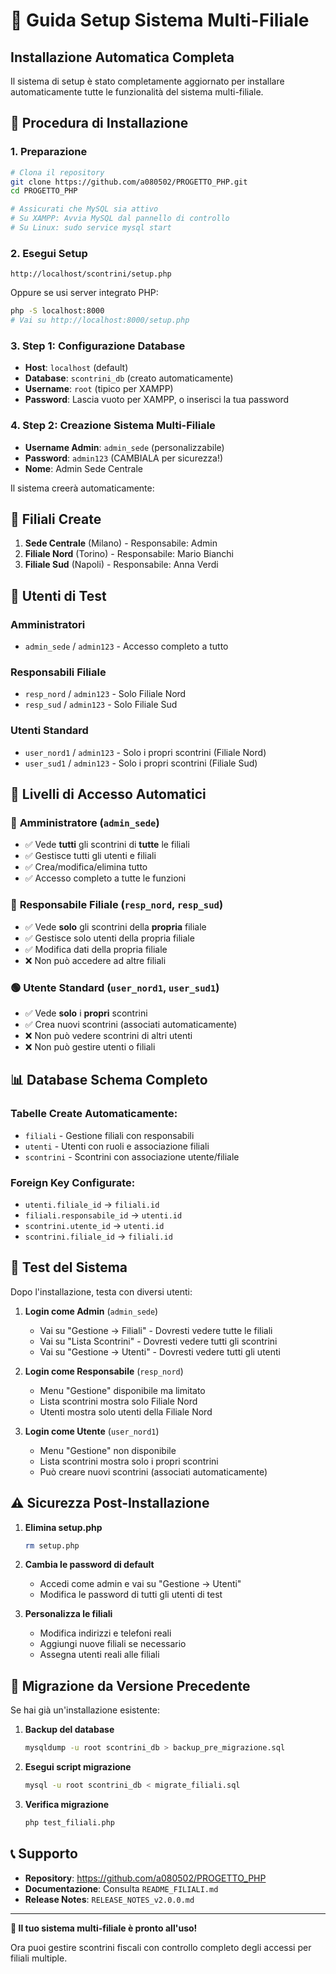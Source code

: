 # 🎯 Guida Setup Sistema Multi-Filiale

## Installazione Automatica Completa

Il sistema di setup è stato completamente aggiornato per installare automaticamente tutte le funzionalità del sistema multi-filiale.

## 🚀 Procedura di Installazione

### 1. **Preparazione**
```bash
# Clona il repository
git clone https://github.com/a080502/PROGETTO_PHP.git
cd PROGETTO_PHP

# Assicurati che MySQL sia attivo
# Su XAMPP: Avvia MySQL dal pannello di controllo
# Su Linux: sudo service mysql start
```

### 2. **Esegui Setup**
```
http://localhost/scontrini/setup.php
```
Oppure se usi server integrato PHP:
```bash
php -S localhost:8000
# Vai su http://localhost:8000/setup.php
```

### 3. **Step 1: Configurazione Database**
- **Host**: `localhost` (default)
- **Database**: `scontrini_db` (creato automaticamente)
- **Username**: `root` (tipico per XAMPP)
- **Password**: Lascia vuoto per XAMPP, o inserisci la tua password

### 4. **Step 2: Creazione Sistema Multi-Filiale**
- **Username Admin**: `admin_sede` (personalizzabile)
- **Password**: `admin123` (CAMBIALA per sicurezza!)
- **Nome**: Admin Sede Centrale

Il sistema creerà automaticamente:

## 🏢 **Filiali Create**
1. **Sede Centrale** (Milano) - Responsabile: Admin
2. **Filiale Nord** (Torino) - Responsabile: Mario Bianchi  
3. **Filiale Sud** (Napoli) - Responsabile: Anna Verdi

## 👥 **Utenti di Test**

### Amministratori
- `admin_sede` / `admin123` - Accesso completo a tutto

### Responsabili Filiale
- `resp_nord` / `admin123` - Solo Filiale Nord
- `resp_sud` / `admin123` - Solo Filiale Sud

### Utenti Standard  
- `user_nord1` / `admin123` - Solo i propri scontrini (Filiale Nord)
- `user_sud1` / `admin123` - Solo i propri scontrini (Filiale Sud)

## 🔐 **Livelli di Accesso Automatici**

### 🔴 **Amministratore** (`admin_sede`)
- ✅ Vede **tutti** gli scontrini di **tutte** le filiali
- ✅ Gestisce tutti gli utenti e filiali
- ✅ Crea/modifica/elimina tutto
- ✅ Accesso completo a tutte le funzioni

### 🔵 **Responsabile Filiale** (`resp_nord`, `resp_sud`)  
- ✅ Vede **solo** gli scontrini della **propria** filiale
- ✅ Gestisce solo utenti della propria filiale
- ✅ Modifica dati della propria filiale
- ❌ Non può accedere ad altre filiali

### 🟢 **Utente Standard** (`user_nord1`, `user_sud1`)
- ✅ Vede **solo** i **propri** scontrini
- ✅ Crea nuovi scontrini (associati automaticamente)
- ❌ Non può vedere scontrini di altri utenti
- ❌ Non può gestire utenti o filiali

## 📊 **Database Schema Completo**

### Tabelle Create Automaticamente:
- `filiali` - Gestione filiali con responsabili
- `utenti` - Utenti con ruoli e associazione filiali
- `scontrini` - Scontrini con associazione utente/filiale

### Foreign Key Configurate:
- `utenti.filiale_id` → `filiali.id`
- `filiali.responsabile_id` → `utenti.id`  
- `scontrini.utente_id` → `utenti.id`
- `scontrini.filiale_id` → `filiali.id`

## 🧪 **Test del Sistema**

Dopo l'installazione, testa con diversi utenti:

1. **Login come Admin** (`admin_sede`)
   - Vai su "Gestione → Filiali" - Dovresti vedere tutte le filiali
   - Vai su "Lista Scontrini" - Dovresti vedere tutti gli scontrini
   - Vai su "Gestione → Utenti" - Dovresti vedere tutti gli utenti

2. **Login come Responsabile** (`resp_nord`) 
   - Menu "Gestione" disponibile ma limitato
   - Lista scontrini mostra solo Filiale Nord
   - Utenti mostra solo utenti della Filiale Nord

3. **Login come Utente** (`user_nord1`)
   - Menu "Gestione" non disponibile
   - Lista scontrini mostra solo i propri scontrini
   - Può creare nuovi scontrini (associati automaticamente)

## ⚠️ **Sicurezza Post-Installazione**

1. **Elimina setup.php**
   ```bash
   rm setup.php
   ```

2. **Cambia le password di default**
   - Accedi come admin e vai su "Gestione → Utenti"
   - Modifica le password di tutti gli utenti di test

3. **Personalizza le filiali**
   - Modifica indirizzi e telefoni reali
   - Aggiungi nuove filiali se necessario
   - Assegna utenti reali alle filiali

## 🔄 **Migrazione da Versione Precedente**

Se hai già un'installazione esistente:

1. **Backup del database**
   ```bash
   mysqldump -u root scontrini_db > backup_pre_migrazione.sql
   ```

2. **Esegui script migrazione**
   ```bash
   mysql -u root scontrini_db < migrate_filiali.sql
   ```

3. **Verifica migrazione**
   ```bash
   php test_filiali.php
   ```

## 📞 **Supporto**

- **Repository**: https://github.com/a080502/PROGETTO_PHP
- **Documentazione**: Consulta `README_FILIALI.md`
- **Release Notes**: `RELEASE_NOTES_v2.0.0.md`

---

**🎉 Il tuo sistema multi-filiale è pronto all'uso!**

Ora puoi gestire scontrini fiscali con controllo completo degli accessi per filiali multiple.